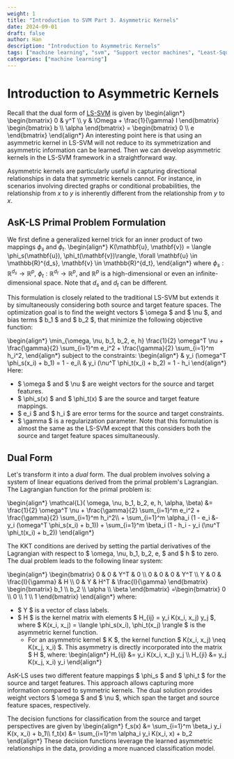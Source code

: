 ```yaml
---
weight: 1
title: "Introduction to SVM Part 3. Asymmetric Kernels"
date: 2024-09-01
draft: false
author: Han
description: "Introduction to Asymmetric Kernels"
tags: ["machine learning", "svm", "Support vector machines", "Least-Square SVM", "Asymmetric Kernels"]
categories: ["machine learning"]
---
```


# Introduction to Asymmetric Kernels

Recall that the dual form of [LS-SVM](https://han8931.github.io/20240825_svm2/) is given by
\begin{align*}
	\begin{bmatrix}
	0 & y^T \\\\
	y & \Omega + \frac{1}{\gamma} I
	\end{bmatrix}
	\begin{bmatrix}
	b \\\\
	\alpha
	\end{bmatrix}
	=
	\begin{bmatrix}
	0 \\\\
	e
	\end{bmatrix}
\end{align*}
An interesting point here is that using an asymmetric kernel in LS-SVM will not reduce to its symmetrization and asymmetric information can be learned. Then we can develop asymmetric kernels in the LS-SVM framework in a straightforward way.

Asymmetric kernels are particularly useful in capturing directional relationships in data that symmetric kernels cannot. For instance, in scenarios involving directed graphs or conditional probabilities, the relationship from $x$ to $y$ is inherently different from the relationship from $y$ to $x$.

## AsK-LS Primal Problem Formulation
We first define a generalized kernel trick for an inner product of two mappings $\phi_s$ and $\phi_t$.
\begin{align*}
	K(\mathbf{u}, \mathbf{v}) = \langle \phi_s(\mathbf{u}), \phi_t(\mathbf{v})\rangle, \forall \mathbf{u} \in \mathbb{R}^{d_s}, \mathbf{v} \in \mathbb{R}^{d_t},
\end{align*}
where $\phi_s: \mathbb{R}^{d_s}\to \mathbb{R}^{p}$, $\phi_t: \mathbb{R}^{d_t}\to \mathbb{R}^{p}$, and $\mathbb{R}^p$ is a high-dimensional or even an infinite-dimensional space. Note that $d_s$ and $d_t$ can be different. 

This formulation is closely related to the traditional LS-SVM but extends it by simultaneously considering both source and target feature spaces. The optimization goal is to find the weight vectors $ \omega $ and $ \nu $, and bias terms $ b_1 $ and $ b_2 $, that minimize the following objective function:

\begin{align*}
	\min_{\omega, \nu, b_1, b_2, e, h} \frac{1}{2} \omega^T \nu + \frac{\gamma}{2} \sum_{i=1}^m e_i^2 + \frac{\gamma}{2} \sum_{i=1}^m h_i^2, 
\end{align*}
subject to the constraints:
\begin{align*}
	& y_i (\omega^T \phi_s(x_i) + b_1) = 1 - e_i\\
	& y_i (\nu^T \phi_t(x_i) + b_2) = 1 - h_i
\end{align*}
Here:
- $ \omega $ and $ \nu $ are weight vectors for the source and target features.
- $ \phi_s(x) $ and $ \phi_t(x) $ are the source and target feature mappings.
- $ e_i $ and $ h_i $ are error terms for the source and target constraints.
- $ \gamma $ is a regularization parameter.
Note that this formulation is almost the same as the LS-SVM except that this considers both the source and target feature spaces simultaneously.

## Dual Form
Let's transform it into a _dual_ form. The dual problem involves solving a system of linear equations derived from the primal problem's Lagrangian. The Lagrangian function for the primal problem is:

\begin{align*}
	\mathcal{L}( \omega, \nu, b\_1, b\_2, e, h, \alpha, \beta) &= \frac{1}{2} \omega\^T \nu + \frac{\gamma}{2} \sum\_{i=1}^m e\_i^2 + \frac{\gamma}{2} \sum\_{i=1}^m h\_i^2\\\\
		   + \sum\_{i=1}^m \alpha\_i (1 - e_i &- y_i (\omega^T \phi\_s(x_i) + b_1)) + \sum\_{i=1}^m \beta\_i (1 - h_i - y_i (\nu^T \phi\_t(x_i) + b_2))
\end{align*}

The KKT conditions are derived by setting the partial derivatives of the Lagrangian with respect to $ \omega, \nu, b_1, b_2, e, $ and $ h $ to zero. The dual problem leads to the following linear system:

\begin{align*}
\begin{bmatrix}
0 & 0 & Y^T & 0 \\\\
0 & 0 & 0 & Y^T \\\\
Y & 0 & \frac{I}{\gamma} & H \\\\
0 & Y & H^T & \frac{I}{\gamma}
\end{bmatrix}
\begin{bmatrix}
b_1 \\\\
b_2 \\\\
\alpha \\\\
\beta
\end{bmatrix}
=\begin{bmatrix}
0 \\\\
0 \\\\
1 \\\\
1
\end{bmatrix}
\end{align*}
where:
- $ Y $ is a vector of class labels.
- $ H $ is the kernel matrix with elements $ H_{ij} = y_i K(x_i, x_j) y_j $, where $ K(x_i, x_j) = \langle \phi_s(x_i), \phi_t(x_j) \rangle $ is the asymmetric kernel function.
    - For an asymmetric kernel $ K $, the kernel function $ K(x_i, x_j) \neq K(x_j, x_i) $. This asymmetry is directly incorporated into the matrix $ H $, where:
\begin{align*}
    H\_{ij} &= y_i K(x_i, x_j) y_j \\\\
    H\_{ji} &= y_j K(x_j, x_i) y_i
\end{align*}

AsK-LS uses two different feature mappings $ \phi_s $ and $ \phi_t $ for the source and target features. This approach allows capturing more information compared to symmetric kernels. The dual solution provides weight vectors $ \omega $ and $ \nu $, which span the target and source feature spaces, respectively.

The decision functions for classification from the source and target perspectives are given by
\begin{align*}
f_s(x) &= \sum\_{i=1}^m \beta_i y_i K(x, x_i) + b_1\\\\
f_t(x) &= \sum\_{i=1}^m \alpha_i y_i K(x_i, x) + b_2
\end{align*}
These decision functions leverage the learned asymmetric relationships in the data, providing a more nuanced classification model.



